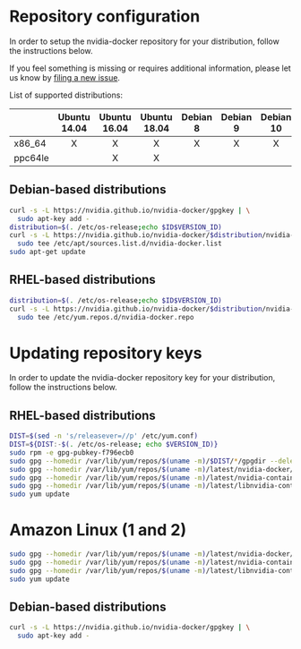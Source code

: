 # Repository configuration

In order to setup the nvidia-docker repository for your distribution, follow the instructions below.

If you feel something is missing or requires additional information, please let us know by [filing a new issue](https://github.com/NVIDIA/nvidia-docker/issues/new).

List of supported distributions:

|         | Ubuntu 14.04 | Ubuntu 16.04 | Ubuntu 18.04 | Debian 8 | Debian 9 | Debian 10 | Centos 7 | RHEL 7 | Amazon Linux 1 | Amazon Linux 2 |
| ------- | :----------: | :----------: | :----------: | :------: | :------: | :-------: | :------: | :----: | :------------: | :------------: |
| x86_64  |      X       |      X       |       X      |     X    |    X     |     X     |    X     |    X   |        X       |        X       |
| ppc64le |              |      X       |       X      |          |          |           |          |        |                |                |

## Debian-based distributions

```bash
curl -s -L https://nvidia.github.io/nvidia-docker/gpgkey | \
  sudo apt-key add -
distribution=$(. /etc/os-release;echo $ID$VERSION_ID)
curl -s -L https://nvidia.github.io/nvidia-docker/$distribution/nvidia-docker.list | \
  sudo tee /etc/apt/sources.list.d/nvidia-docker.list
sudo apt-get update
```

## RHEL-based distributions

```bash
distribution=$(. /etc/os-release;echo $ID$VERSION_ID)
curl -s -L https://nvidia.github.io/nvidia-docker/$distribution/nvidia-docker.repo | \
  sudo tee /etc/yum.repos.d/nvidia-docker.repo
```

# Updating repository keys

In order to update the nvidia-docker repository key for your distribution, follow the instructions below.

## RHEL-based distributions 

```bash
DIST=$(sed -n 's/releasever=//p' /etc/yum.conf)
DIST=${DIST:-$(. /etc/os-release; echo $VERSION_ID)}
sudo rpm -e gpg-pubkey-f796ecb0
sudo gpg --homedir /var/lib/yum/repos/$(uname -m)/$DIST/*/gpgdir --delete-key f796ecb0
sudo gpg --homedir /var/lib/yum/repos/$(uname -m)/latest/nvidia-docker/gpgdir --delete-key f796ecb0
sudo gpg --homedir /var/lib/yum/repos/$(uname -m)/latest/nvidia-container-runtime/gpgdir --delete-key f796ecb0
sudo gpg --homedir /var/lib/yum/repos/$(uname -m)/latest/libnvidia-container/gpgdir --delete-key f796ecb0
sudo yum update
```

# Amazon Linux (1 and 2)

```bash
sudo gpg --homedir /var/lib/yum/repos/$(uname -m)/latest/nvidia-docker/gpgdir --delete-key f796ecb0
sudo gpg --homedir /var/lib/yum/repos/$(uname -m)/latest/nvidia-container-runtime/gpgdir --delete-key f796ecb0
sudo gpg --homedir /var/lib/yum/repos/$(uname -m)/latest/libnvidia-container/gpgdir --delete-key f796ecb0
sudo yum update
```

## Debian-based distributions
```bash
curl -s -L https://nvidia.github.io/nvidia-docker/gpgkey | \
  sudo apt-key add -
```
